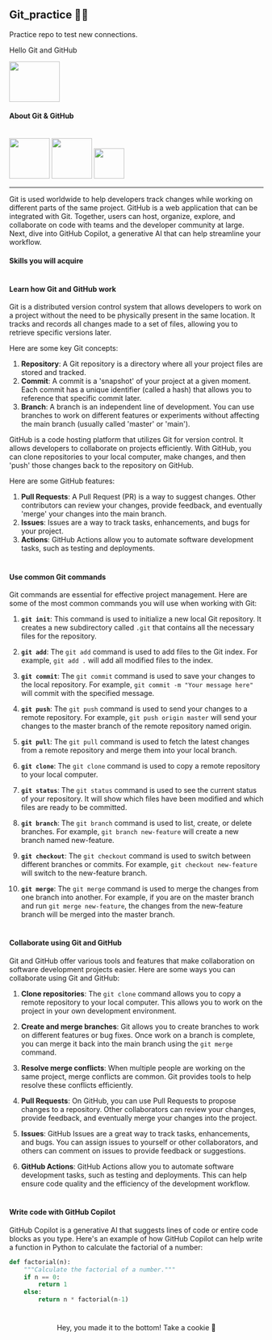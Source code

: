 ## Git_practice 👨‍💻
Practice repo to test new connections.

Hello Git and GitHub

<img src="https://user-images.githubusercontent.com/98788821/209611209-4e4d2200-64ae-43ab-9024-aabe2b2f6dfc.gif" width="100" height="80"/>

#### About Git & GitHub
  <div style="display: inline_block"><br>
  <img src="https://cdn.jsdelivr.net/gh/devicons/devicon/icons/git/git-plain.svg" width="80" height="80"/>
  <img src="https://cdn.jsdelivr.net/gh/devicons/devicon/icons/github/github-original.svg" width="80" height="80"/>
  <img src="https://wealthie.works/wp-content/uploads/WLTH_Fox_Loop_v001.gif" width="60" height="60"/>
  </div>

---

Git is used worldwide to help developers track changes while working on different parts of the same project. GitHub is a web application that can be integrated with Git. Together, users can host, organize, explore, and collaborate on code with teams and the developer community at large. Next, dive into GitHub Copilot, a generative AI that can help streamline your workflow.

#### Skills you will acquire

#

#### Learn how Git and GitHub work

Git is a distributed version control system that allows developers to work on a project without the need to be physically present in the same location. It tracks and records all changes made to a set of files, allowing you to retrieve specific versions later.

Here are some key Git concepts:

1. **Repository**: A Git repository is a directory where all your project files are stored and tracked.
2. **Commit**: A commit is a 'snapshot' of your project at a given moment. Each commit has a unique identifier (called a hash) that allows you to reference that specific commit later.
3. **Branch**: A branch is an independent line of development. You can use branches to work on different features or experiments without affecting the main branch (usually called 'master' or 'main').

GitHub is a code hosting platform that utilizes Git for version control. It allows developers to collaborate on projects efficiently. With GitHub, you can clone repositories to your local computer, make changes, and then 'push' those changes back to the repository on GitHub.

Here are some GitHub features:

1. **Pull Requests**: A Pull Request (PR) is a way to suggest changes. Other contributors can review your changes, provide feedback, and eventually 'merge' your changes into the main branch.
2. **Issues**: Issues are a way to track tasks, enhancements, and bugs for your project.
3. **Actions**: GitHub Actions allow you to automate software development tasks, such as testing and deployments.

#

#### Use common Git commands

Git commands are essential for effective project management. Here are some of the most common commands you will use when working with Git:

1. **`git init`**: This command is used to initialize a new local Git repository. It creates a new subdirectory called `.git` that contains all the necessary files for the repository.

2. **`git add`**: The `git add` command is used to add files to the Git index. For example, `git add .` will add all modified files to the index.

3. **`git commit`**: The `git commit` command is used to save your changes to the local repository. For example, `git commit -m "Your message here"` will commit with the specified message.

4. **`git push`**: The `git push` command is used to send your changes to a remote repository. For example, `git push origin master` will send your changes to the master branch of the remote repository named origin.

5. **`git pull`**: The `git pull` command is used to fetch the latest changes from a remote repository and merge them into your local branch.

6. **`git clone`**: The `git clone` command is used to copy a remote repository to your local computer.

7. **`git status`**: The `git status` command is used to see the current status of your repository. It will show which files have been modified and which files are ready to be committed.

8. **`git branch`**: The `git branch` command is used to list, create, or delete branches. For example, `git branch new-feature` will create a new branch named new-feature.

9. **`git checkout`**: The `git checkout` command is used to switch between different branches or commits. For example, `git checkout new-feature` will switch to the new-feature branch.

10. **`git merge`**: The `git merge` command is used to merge the changes from one branch into another. For example, if you are on the master branch and run `git merge new-feature`, the changes from the new-feature branch will be merged into the master branch.

#

#### Collaborate using Git and GitHub

Git and GitHub offer various tools and features that make collaboration on software development projects easier. Here are some ways you can collaborate using Git and GitHub:

1. **Clone repositories**: The `git clone` command allows you to copy a remote repository to your local computer. This allows you to work on the project in your own development environment.

2. **Create and merge branches**: Git allows you to create branches to work on different features or bug fixes. Once work on a branch is complete, you can merge it back into the main branch using the `git merge` command.

3. **Resolve merge conflicts**: When multiple people are working on the same project, merge conflicts are common. Git provides tools to help resolve these conflicts efficiently.

4. **Pull Requests**: On GitHub, you can use Pull Requests to propose changes to a repository. Other collaborators can review your changes, provide feedback, and eventually merge your changes into the project.

5. **Issues**: GitHub Issues are a great way to track tasks, enhancements, and bugs. You can assign issues to yourself or other collaborators, and others can comment on issues to provide feedback or suggestions.

6. **GitHub Actions**: GitHub Actions allow you to automate software development tasks, such as testing and deployments. This can help ensure code quality and the efficiency of the development workflow.

#

#### Write code with GitHub Copilot

GitHub Copilot is a generative AI that suggests lines of code or entire code blocks as you type. Here's an example of how GitHub Copilot can help write a function in Python to calculate the factorial of a number:

```python
def factorial(n):
    """Calculate the factorial of a number."""
    if n == 0:
        return 1
    else:
        return n * factorial(n-1)
```

#

<div align="center">
    Hey, you made it to the bottom!
    Take a cookie 🍪
</div>
